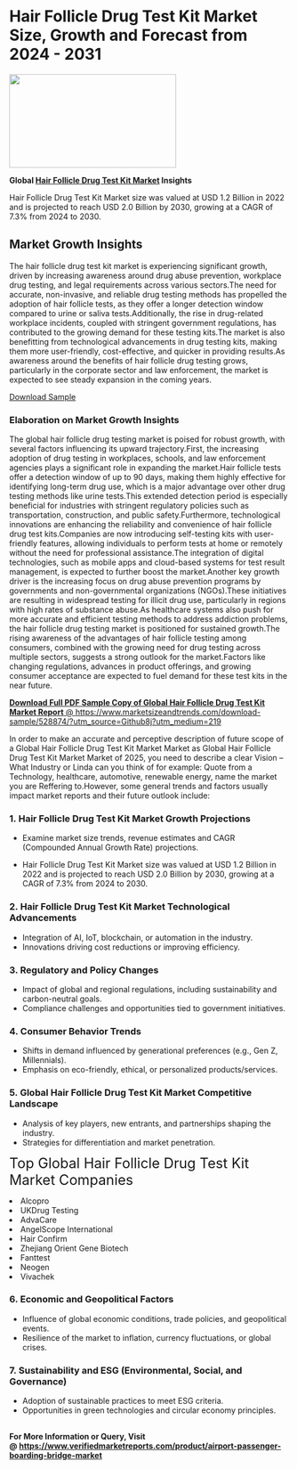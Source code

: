 <H1>Hair Follicle Drug Test Kit Market Size, Growth and Forecast from 2024 - 2031</H1><img class="aligncenter size-medium wp-image-584254" src="https://thirdeyenews.in/wp-content/uploads/2024/09/Global-Market-Research-300x168.jpeg" alt="" width="300" height="168" /><p><strong>Global&nbsp;<a href="https://www.marketsizeandtrends.com/download-sample/528874/?utm_source=Github8j?utm_medium=219">Hair Follicle Drug Test Kit Market</a> Insights</strong></p><p>Hair Follicle Drug Test Kit Market size was valued at USD 1.2 Billion in 2022 and is projected to reach USD 2.0 Billion by 2030, growing at a CAGR of 7.3% from 2024 to 2030.</p><p><h2>Market Growth Insights</h2> The hair follicle drug test kit market is experiencing significant growth, driven by increasing awareness around drug abuse prevention, workplace drug testing, and legal requirements across various sectors.The need for accurate, non-invasive, and reliable drug testing methods has propelled the adoption of hair follicle tests, as they offer a longer detection window compared to urine or saliva tests.Additionally, the rise in drug-related workplace incidents, coupled with stringent government regulations, has contributed to the growing demand for these testing kits.The market is also benefitting from technological advancements in drug testing kits, making them more user-friendly, cost-effective, and quicker in providing results.As awareness around the benefits of hair follicle drug testing grows, particularly in the corporate sector and law enforcement, the market is expected to see steady expansion in the coming years.<p><a href="#">Download Sample</a></p> <h3>Elaboration on Market Growth Insights</h3> The global hair follicle drug testing market is poised for robust growth, with several factors influencing its upward trajectory.First, the increasing adoption of drug testing in workplaces, schools, and law enforcement agencies plays a significant role in expanding the market.Hair follicle tests offer a detection window of up to 90 days, making them highly effective for identifying long-term drug use, which is a major advantage over other drug testing methods like urine tests.This extended detection period is especially beneficial for industries with stringent regulatory policies such as transportation, construction, and public safety.Furthermore, technological innovations are enhancing the reliability and convenience of hair follicle drug test kits.Companies are now introducing self-testing kits with user-friendly features, allowing individuals to perform tests at home or remotely without the need for professional assistance.The integration of digital technologies, such as mobile apps and cloud-based systems for test result management, is expected to further boost the market.Another key growth driver is the increasing focus on drug abuse prevention programs by governments and non-governmental organizations (NGOs).These initiatives are resulting in widespread testing for illicit drug use, particularly in regions with high rates of substance abuse.As healthcare systems also push for more accurate and efficient testing methods to address addiction problems, the hair follicle drug testing market is positioned for sustained growth.The rising awareness of the advantages of hair follicle testing among consumers, combined with the growing need for drug testing across multiple sectors, suggests a strong outlook for the market.Factors like changing regulations, advances in product offerings, and growing consumer acceptance are expected to fuel demand for these test kits in the near future.<p><a href="#"></p><p><span class=""><strong>Download Full PDF Sample Copy of Global Hair Follicle Drug Test Kit Market Report</strong> @ <a href="https://www.marketsizeandtrends.com/download-sample/528874/?utm_source=Github8j?utm_medium=219" target="_blank">https://www.marketsizeandtrends.com/download-sample/528874/?utm_source=Github8j?utm_medium=219</a></span></p><p>In order to make an accurate and perceptive description of future scope of a Global&nbsp;Hair Follicle Drug Test Kit Market Market as Global&nbsp;Hair Follicle Drug Test Kit Market Market of 2025, you need to describe a clear Vision &ndash; What Industry or Linda can you think of for example: Quote from a Technology, healthcare, automotive, renewable energy, name the market you are Reffering to.However, some general trends and factors usually impact market reports and their future outlook include:</p><h3>1.&nbsp;<strong>Hair Follicle Drug Test Kit Market Growth Projections</strong></h3><ul><li>Examine market size trends, revenue estimates and CAGR (Compounded Annual Growth Rate) projections.</li><li><p>Hair Follicle Drug Test Kit Market size was valued at USD 1.2 Billion in 2022 and is projected to reach USD 2.0 Billion by 2030, growing at a CAGR of 7.3% from 2024 to 2030.</p></li></ul><h3>2.&nbsp;<strong>Hair Follicle Drug Test Kit Market Technological Advancements</strong></h3><ul><li>Integration of AI, IoT, blockchain, or automation in the industry.</li><li>Innovations driving cost reductions or improving efficiency.</li></ul><h3>3.&nbsp;<strong>Regulatory and Policy Changes</strong></h3><ul><li>Impact of global and regional regulations, including sustainability and carbon-neutral goals.</li><li>Compliance challenges and opportunities tied to government initiatives.</li></ul><h3>4.&nbsp;<strong>Consumer Behavior Trends</strong></h3><ul><li>Shifts in demand influenced by generational preferences (e.g., Gen Z, Millennials).</li><li>Emphasis on eco-friendly, ethical, or personalized products/services.</li></ul><h3>5.&nbsp;<strong>Global Hair Follicle Drug Test Kit Market Competitive Landscape</strong></h3><ul><li>Analysis of key players, new entrants, and partnerships shaping the industry.</li><li>Strategies for differentiation and market penetration.</li></ul><p data-pm-slice="1 1 []"><span style="color: inherit; font-family: inherit; font-size: 25px;">Top Global Hair Follicle Drug Test Kit Market Companies</span></p><div class="" data-test-id=""><p><li>Alcopro</li><li> UKDrug Testing</li><li> AdvaCare</li><li> AngelScope International</li><li> Hair Confirm</li><li> Zhejiang Orient Gene Biotech</li><li> Fanttest</li><li> Neogen</li><li> Vivachek</li></p></div><h3>6.&nbsp;<strong>Economic and Geopolitical Factors</strong></h3><ul><li>Influence of global economic conditions, trade policies, and geopolitical events.</li><li>Resilience of the market to inflation, currency fluctuations, or global crises.</li></ul><h3>7.&nbsp;<strong>Sustainability and ESG (Environmental, Social, and Governance)</strong></h3><ul><li>Adoption of sustainable practices to meet ESG criteria.</li><li>Opportunities in green technologies and circular economy principles.</li></ul><h2><strong style="font-size: 14px;">For More Information or Query, Visit @&nbsp;</strong><a style="background-color: #ffffff; font-size: 14px;" href="https://www.marketsizeandtrends.com/report/hair-follicle-drug-test-kit-market/" target="_blank">https://www.verifiedmarketreports.com/product/airport-passenger-boarding-bridge-market</a></h2>